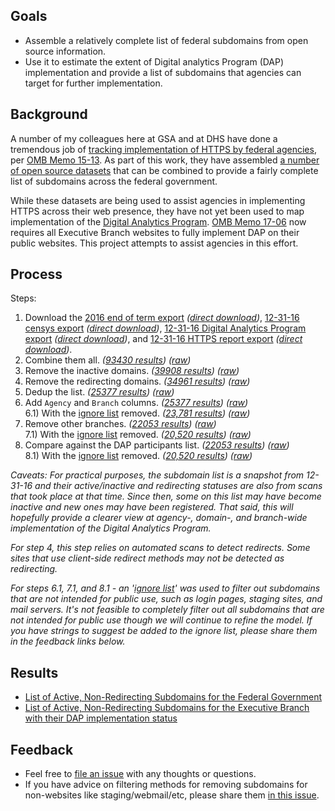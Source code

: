 
## Goals

* Assemble a relatively complete list of federal subdomains from open source information.  
* Use it to estimate the extent of Digital analytics Program (DAP) implementation and provide a list of subdomains that agencies can target for further implementation.  

## Background 

A number of my colleagues here at GSA and at DHS have done a tremendous job of [tracking implementation of HTTPS by federal agencies](https://18f.gsa.gov/2017/01/04/tracking-the-us-governments-progress-on-moving-https/), per [OMB Memo 15-13](https://obamawhitehouse.archives.gov/sites/default/files/omb/memoranda/2015/m-15-13.pdf).  As part of this work, they have assembled [a number of open source datasets](https://github.com/GSA/https/tree/master/compliance/data) that can be combined to provide a fairly complete list of subdomains across the federal government.  

While these datasets are being used to assist agencies in implementing HTTPS across their web presence, they have not yet been used to map implementation of the [Digital Analytics Program](https://www.digitalgov.gov/services/dap/).  [OMB Memo 17-06](https://obamawhitehouse.archives.gov/sites/default/files/omb/memoranda/2017/m-17-06.pdf) now requires all Executive Branch websites to fully implement DAP on their public websites.  This project attempts to assist agencies in this effort.  

## Process

Steps:  
1) Download the [2016 end of term export](https://github.com/GSA/https/blob/master/compliance/data/eot-2016.csv) _([direct download](https://raw.githubusercontent.com/GSA/https/master/compliance/data/eot-2016.csv))_, [12-31-16 censys export](https://github.com/GSA/https/blob/master/compliance/data/censys-2016-12-31.csv) _([direct download](https://raw.githubusercontent.com/GSA/https/master/compliance/data/censys-2016-12-31.csv))_, [12-31-16 Digital Analytics Program export](https://github.com/GSA/https/blob/master/compliance/data/dap-2016-12-31.csv) _([direct download](https://raw.githubusercontent.com/GSA/https/master/compliance/data/dap-2016-12-31.csv))_, and [12-31-16 HTTPS report export](https://github.com/GSA/https/blob/master/compliance/data/parents-2016-12-31.csv) _([direct download](https://raw.githubusercontent.com/GSA/https/master/compliance/data/parents-2016-12-31.csv))_.  
2) Combine them all.  _([93430 results](https://github.com/18F/g-analytics/blob/18f-pages/projects/dap-subdomain-report/1-initial-combined-subdomain-list.csv))_  _([raw](https://github.com/18F/g-analytics/raw/18f-pages/projects/dap-subdomain-report/1-initial-combined-subdomain-list.csv))_  
3) Remove the inactive domains.  _([39908 results](https://github.com/18F/g-analytics/blob/18f-pages/projects/dap-subdomain-report/2-combined-subdomain-list-minus-inactive-URLs.csv))_  _([raw](https://github.com/18F/g-analytics/raw/18f-pages/projects/dap-subdomain-report/2-combined-subdomain-list-minus-inactive-URLs.csv))_  
4) Remove the redirecting domains.  _([34961 results](https://github.com/18F/g-analytics/blob/18f-pages/projects/dap-subdomain-report/3-combined-subdomain-list-minus-inactive-or-redirecting-URLs.csv))_  _([raw](https://github.com/18F/g-analytics/raw/18f-pages/projects/dap-subdomain-report/3-combined-subdomain-list-minus-inactive-or-redirecting-URLs.csv))_  
5) Dedup the list.  _([25377 results](https://github.com/18F/g-analytics/blob/18f-pages/projects/dap-subdomain-report/4-combined-subdomain-list-minus-inactive-or-redirecting-URLs-dedupped.csv))_  _([raw](https://github.com/18F/g-analytics/raw/18f-pages/projects/dap-subdomain-report/4-combined-subdomain-list-minus-inactive-or-redirecting-URLs-dedupped.csv))_  
6) Add `Agency` and `Branch` columns.  _([25377 results](https://github.com/18F/g-analytics/blob/18f-pages/projects/dap-subdomain-report/5-subdomain-list-with-agencies-federal.csv))_ _([raw](https://github.com/18F/g-analytics/raw/18f-pages/projects/dap-subdomain-report/5-subdomain-list-with-agencies-federal.csv))_   
6.1) With the [ignore list](https://github.com/18F/g-analytics/blob/18f-pages/projects/dap-subdomain-report/assets/ignore-list.md) removed.  _([23,781 results](https://github.com/18F/g-analytics/blob/18f-pages/projects/dap-subdomain-report/5.1-subdomain-list-with-agencies-federal-filtered.csv))_  _([raw](https://github.com/18F/g-analytics/raw/18f-pages/projects/dap-subdomain-report/5.1-subdomain-list-with-agencies-federal-filtered.csv))_  
7) Remove other branches.  _([22053 results](https://github.com/18F/g-analytics/blob/18f-pages/projects/dap-subdomain-report/6-subdomain-list-with-agencies-executive.csv))_    _([raw](https://github.com/18F/g-analytics/raw/18f-pages/projects/dap-subdomain-report/6-subdomain-list-with-agencies-executive.csv))_  
7.1) With the [ignore list](https://github.com/18F/g-analytics/blob/18f-pages/projects/dap-subdomain-report/assets/ignore-list.md) removed.  _([20,520 results](https://github.com/18F/g-analytics/blob/18f-pages/projects/dap-subdomain-report/6.1-subdomain-list-with-agencies-executive-filtered.csv))_   _([raw](https://github.com/18F/g-analytics/raw/18f-pages/projects/dap-subdomain-report/6.1-subdomain-list-with-agencies-executive-filtered.csv))_  
8) Compare against the DAP participants list.  _([22053 results](https://github.com/18F/g-analytics/blob/18f-pages/projects/dap-subdomain-report/7-subdomain-list-with-agencies-executive-DAP.csv))_  _([raw](https://github.com/18F/g-analytics/raw/18f-pages/projects/dap-subdomain-report/7-subdomain-list-with-agencies-executive-DAP.csv))_  
8.1) With the [ignore list](https://github.com/18F/g-analytics/blob/18f-pages/projects/dap-subdomain-report/assets/ignore-list.md) removed.  _([20,520 results](https://github.com/18F/g-analytics/blob/18f-pages/projects/dap-subdomain-report/7.1-subdomain-list-with-agencies-executive-DAP-filtered.csv))_    _([raw](https://github.com/18F/g-analytics/raw/18f-pages/projects/dap-subdomain-report/7.1-subdomain-list-with-agencies-executive-DAP-filtered.csv))_  
  
_Caveats:  For practical purposes, the subdomain list is a snapshot from 12-31-16 and their active/inactive and redirecting statuses are also from scans that took place at that time.  Since then, some on this list may have become inactive and new ones may have been registered.  That said, this will hopefully provide a clearer view at agency-, domain-, and branch-wide implementation of the Digital Analytics Program._  

_For step 4, this step relies on automated scans to detect redirects.  Some sites that use client-side redirect methods may not be detected as redirecting._  
  
_For steps 6.1, 7.1, and 8.1 - an '[ignore list](https://github.com/18F/g-analytics/blob/18f-pages/projects/dap-subdomain-report/assets/ignore-list.md)' was used to filter out subdomains that are not intended for public use, such as login pages, staging sites, and mail servers.  It's not feasible to completely filter out all subdomains that are not intended for public use though we will continue to refine the model.  If you have strings to suggest be added to the ignore list, please share them in the feedback links below._

## Results 

* [List of Active, Non-Redirecting Subdomains for the Federal Government](https://github.com/18F/g-analytics/blob/18f-pages/projects/dap-subdomain-report/5.1-subdomain-list-with-agencies-federal-filtered.csv)
* [List of Active, Non-Redirecting Subdomains for the Executive Branch with their DAP implementation status](https://github.com/18F/g-analytics/blob/18f-pages/projects/dap-subdomain-report/7.1-subdomain-list-with-agencies-executive-DAP-filtered.csv)

## Feedback

* Feel free to [file an issue](https://github.com/18F/g-analytics/issues) with any thoughts or questions.  
* If you have advice on filtering methods for removing subdomains for non-websites like staging/webmail/etc, please share them [in this issue](https://github.com/18F/g-analytics/issues/30).  
